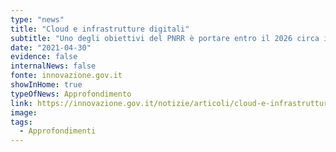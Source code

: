 ```yaml
---
type: "news"
title: "Cloud e infrastrutture digitali"
subtitle: "Uno degli obiettivi del PNRR è portare entro il 2026 circa il 75% delle PA italiane a utilizzare servizi in cloud, secondo un approccio cloud first."
date: "2021-04-30"
evidence: false
internalNews: false
fonte: innovazione.gov.it
showInHome: true
typeOfNews: Approfondimento
link: https://innovazione.gov.it/notizie/articoli/cloud-e-infrastrutture-digitali/
image:
tags:
  - Approfondimenti
---
```

